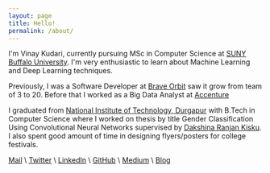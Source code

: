 ```yaml
---
layout: page
title: Hello!
permalink: /about/
--- 
```

I'm Vinay Kudari, currently pursuing MSc in Computer Science at [SUNY Buffalo University](https://engineering.buffalo.edu/computer-science-engineering/graduate/degrees-and-programs/ms-in-computer-science-and-engineering.html). I'm very enthusiastic to learn about Machine Learning and Deep Learning techniques. 

Previously, I was a Software Developer at [Brave Orbit](https://braveorbit.io) saw it grow from team of 3 to 20. Before that I worked as a Big Data Analyst at [Accenture](https://www.accenture.com/in-en/services/data-analytics-index)

I graduated from [National Institute of Technology, Durgapur](http://nitdgp.ac.in/) with B.Tech in Computer Science where I worked on thesis by title Gender Classification Using Convolutional Neural Networks supervised by [Dakshina Ranjan Kisku](https://nitdgp.ac.in/department/computer-science-engineering/faculty-1/dakshina-ranjan-kisku). I also spent good amount of time in designing flyers/posters for college festivals.

[Mail](mailto:vinay.kudari30@gmail.com) \ [Twitter](https://twitter.com/KudariVinay) \ [LinkedIn](https://www.linkedin.com/in/vinaykudari) \ [GitHub](https://github.com/vinaykudari) \ [Medium](http://medium.com/@vinaykudari) \ [Blog](https://vinaykudari.me/blog/)


